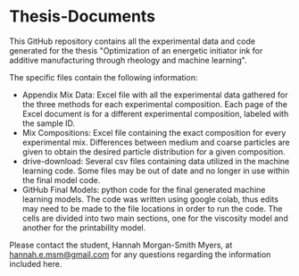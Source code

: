 # Thesis-Documents

This GitHub repository contains all the experimental data and code generated for the thesis "Optimization of an energetic initiator ink for additive manufacturing through rheology and machine learning".

The specific files contain the following information:
- Appendix Mix Data: Excel file with all the experimental data gathered for the three methods for each experimental composition. Each page of the Excel document is for a different experimental composition, labeled with the sample ID.
- Mix Compositions: Excel file containing the exact composition for every experimental mix. Differences between medium and coarse particles are given to obtain the desired particle distribution for a given composition.
- drive-download: Several csv files containing data utilized in the machine learning code. Some files may be out of date and no longer in use within the final model code.
- GitHub Final Models: python code for the final generated machine learning models. The code was written using google colab, thus edits may need to be made to the file locations in order to run the code. The cells are divided into two main sections, one for the viscosity model and another for the printability model.

Please contact the student, Hannah Morgan-Smith Myers, at hannah.e.msm@gmail.com for any questions regarding the information included here.
